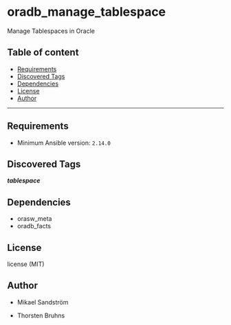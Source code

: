 # oradb_manage_tablespace

Manage Tablespaces in Oracle

## Table of content

- [Requirements](#requirements)
- [Discovered Tags](#discovered-tags)
- [Dependencies](#dependencies)
- [License](#license)
- [Author](#author)

---

## Requirements

- Minimum Ansible version: `2.14.0`


## Discovered Tags

**_tablespace_**

## Dependencies

- orasw_meta
- oradb_facts

## License

license (MIT)

## Author

- Mikael Sandström

- Thorsten Bruhns
